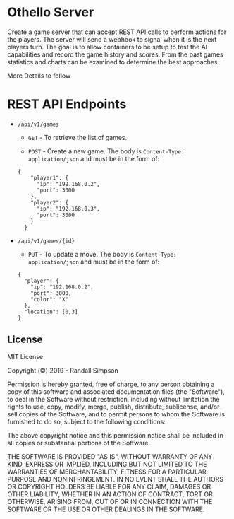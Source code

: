 # Othello Server

Create a game server that can accept REST API calls to perform actions for the players.  The server will send a webhook to signal when it is the next players turn.  The goal is to allow containers to be setup to test the AI capabilities and record the game history and scores.  From the past games statistics and charts can be examined to determine the best approaches.

More Details to follow

# REST API Endpoints

* `/api/v1/games`

   * `GET` - To retrieve the list of games.
   
   * `POST` - Create a new game.  The body is `Content-Type: application/json` and must be in the form of:
   
   ```
   {
       "player1": {
         "ip": "192.168.0.2",
         "port": 3000
       },
       "player2": {
         "ip": "192.168.0.3",
         "port": 3000
       }
     }
   ```

* `/api/v1/games/{id}`

    * `PUT` - To update a move.  The body is `Content-Type: application/json` and must be in the form of:
    
    ```
    {
      "player": {
        "ip": "192.168.0.2",
        "port": 3000,
        "color": "X"
      },
      "location": [0,3]
    }
    ```

## License

MIT License

Copyright (©) 2019 - Randall Simpson

Permission is hereby granted, free of charge, to any person obtaining a copy
of this software and associated documentation files (the "Software"), to deal
in the Software without restriction, including without limitation the rights
to use, copy, modify, merge, publish, distribute, sublicense, and/or sell
copies of the Software, and to permit persons to whom the Software is
furnished to do so, subject to the following conditions:

The above copyright notice and this permission notice shall be included in all
copies or substantial portions of the Software.

THE SOFTWARE IS PROVIDED "AS IS", WITHOUT WARRANTY OF ANY KIND, EXPRESS OR
IMPLIED, INCLUDING BUT NOT LIMITED TO THE WARRANTIES OF MERCHANTABILITY,
FITNESS FOR A PARTICULAR PURPOSE AND NONINFRINGEMENT. IN NO EVENT SHALL THE
AUTHORS OR COPYRIGHT HOLDERS BE LIABLE FOR ANY CLAIM, DAMAGES OR OTHER
LIABILITY, WHETHER IN AN ACTION OF CONTRACT, TORT OR OTHERWISE, ARISING FROM,
OUT OF OR IN CONNECTION WITH THE SOFTWARE OR THE USE OR OTHER DEALINGS IN THE
SOFTWARE.
